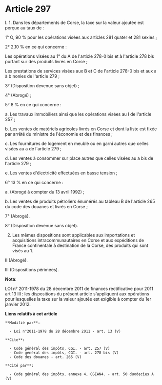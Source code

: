 # Article 297

I. 1. Dans les départements de Corse, la taxe sur la valeur ajoutée est perçue au taux de : 

1° O, 90 % pour les opérations visées aux articles 281 quater et 281 sexies ; 

2° 2,10 % en ce qui concerne : 

Les opérations visées au 1° du A de l'article 278-0 bis et à l'article 278 bis portant sur des produits livrés en Corse ; 

Les prestations de services visées aux B et C de l'article 278-0 bis et aux a à b nonies de l'article 279 ; 

3° (Disposition devenue sans objet) ; 

4° (Abrogé) ; 

5° 8 % en ce qui concerne : 

a. Les travaux immobiliers ainsi que les opérations visées au I de l'article 257 ; 

b. Les ventes de matériels agricoles livrés en Corse et dont la liste est fixée par arrêté du ministre de l'économie et des
finances ; 

c. Les fournitures de logement en meublé ou en garni autres que celles visées au a de l'article 279 ; 

d. Les ventes à consommer sur place autres que celles visées au a bis de l'article 279 ; 

e. Les ventes d'électricité effectuées en basse tension ; 

6° 13 % en ce qui concerne : 

a. (Abrogé à compter du 13 avril 1992) ; 

b. Les ventes de produits pétroliers énumérés au tableau B de l'article 265 du code des douanes et livrés en Corse ; 

7° (Abrogé). 

8° (Disposition devenue sans objet). 

2. Les mêmes dispositions sont applicables aux importations et acquisitions intracommunautaires en Corse et aux expéditions
de France continentale à destination de la Corse, des produits qui sont visés au 1. 

II (Abrogé). 

III (Dispositions périmées).

**Nota:**

LOI n° 2011-1978 du 28 décembre 2011 de finances rectificative pour 2011 art 13 III : les dispositions du présent article
s'appliquent aux opérations pour lesquelles la taxe sur la valeur ajoutée est exigible à compter du 1er janvier 2012.

**Liens relatifs à cet article**

	**Modifié par**:

	  - Loi n°2011-1978 du 28 décembre 2011 - art. 13 (V)

	**Cite**:

	  - Code général des impôts, CGI. - art. 257 (V)
	  - Code général des impôts, CGI. - art. 278 bis (V)
	  - Code des douanes - art. 265 (V)

	**Cité par**:

	  - Code général des impôts, annexe 4, CGIAN4. - art. 50 duodecies A (V)
